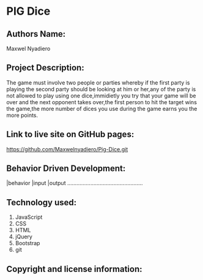 # PIG Dice

## Authors Name:
Maxwel Nyadiero
## Project Description:
The game must involve two people or parties whereby if the first party is playing the second party should be  looking at him or her,any of the party is not allowed to play using one dice,immidietly you try that your game will be over and the next opponent takes over,the first person to hit the target wins the game,the more number of dices you use during the game earns you the more points.
## Link to live site on GitHub pages:
https://github.com/Maxwelnyadiero/Pig-Dice.git
## Behavior Driven Development:
|behavior               |input           |output
.................................................
## Technology used:
1. JavaScript
2. CSS
3. HTML
4. jQuery
5. Bootstrap
6. git
## Copyright and license information:
